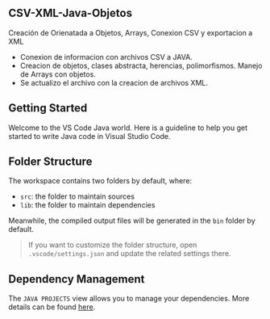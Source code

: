 ## CSV-XML-Java-Objetos

Creación de Orienatada a Objetos, Arrays, Conexion CSV y exportacion a XML

- Conexion de informacion con archivos CSV a JAVA.
- Creacion de objetos, clases abstracta, herencias, polimorfismos. Manejo de Arrays con objetos.
- Se actualizo el archivo con la creacion de archivos XML.

## Getting Started

Welcome to the VS Code Java world. Here is a guideline to help you get started to write Java code in Visual Studio Code.

## Folder Structure

The workspace contains two folders by default, where:

- `src`: the folder to maintain sources
- `lib`: the folder to maintain dependencies

Meanwhile, the compiled output files will be generated in the `bin` folder by default.

> If you want to customize the folder structure, open `.vscode/settings.json` and update the related settings there.

## Dependency Management

The `JAVA PROJECTS` view allows you to manage your dependencies. More details can be found [here](https://github.com/microsoft/vscode-java-dependency#manage-dependencies).
